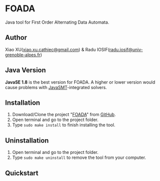 # FOADA

Java tool for First Order Alternating Data Automata.

## Author
Xiao XU(xiao.xu.cathiec@gmail.com) & Radu IOSIF(radu.iosif@univ-grenoble-alpes.fr)

## Java Version
**JavaSE 1.8** is the best version for FOADA.
A higher or lower version would cause problems with [JavaSMT](https://github.com/sosy-lab/java-smt)-integrated solvers.

## Installation
1. Download/Clone the project "[FOADA](https://github.com/cathiec/FOADA)" from [GitHub](https://github.com).
2. Open terminal and go to the project folder.
3. Type ``` sudo make install ``` to finish installing the tool.

## Uninstallation
1. Open terminal and go to the project folder.
2. Type ``` sudo make uninstall ``` to remove the tool from your computer.

## Quickstart
